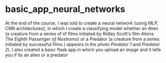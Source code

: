 # basic_app_neural_networks
At the end of the course, I was told to create a neural network (using MLP, CNN architectures), in which I create a classifying model whether an Alien (a creature from a series of sf films initiated by Ridley Scott's film *Aliens. The Eighth Passenger of Nostromo)* or a Predator (a creature from a series initiated by successful films *) appears in the photo Predator 1* and *Predator 2*).
I also created a basic flask app in which you upload an image and it tells you if its an alien or a predator
